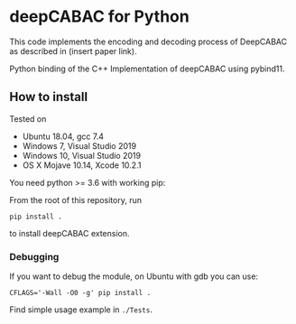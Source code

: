 # deepCABAC for Python

This code implements the encoding and decoding process of DeepCABAC as described in (insert paper link).

Python binding of the C++ Implementation of deepCABAC using pybind11.

## How to install

Tested on

- Ubuntu 18.04, gcc 7.4
- Windows 7, Visual Studio 2019
- Windows 10, Visual Studio 2019
- OS X Mojave 10.14, Xcode 10.2.1

You need python >= 3.6 with working pip:

From the root of this repository, run

```
pip install .
```

to install deepCABAC extension.

### Debugging

If you want to debug the module, on Ubuntu with gdb you can use:

```
CFLAGS='-Wall -O0 -g' pip install .
```


Find simple usage example in `./Tests`.
